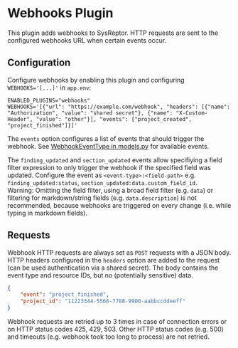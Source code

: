 # Webhooks Plugin

This plugin adds webhooks to SysReptor. HTTP requests are sent to the configured webhooks URL when certain events occur.

## Configuration
Configure webhooks by enabling this plugin and configuring `WEBHOOKS='[...]'` in `app.env`:

```shell
ENABLED_PLUGINS="webhooks"
WEBHOOKS='[{"url": "https://example.com/webhook", "headers": [{"name": "Authorization", "value": "shared secret"}, {"name": "X-Custom-Header", "value": "other"}], "events": ["project_created", "project_finished"]}]'
```

The `events` option configures a list of events that should trigger the webhook. See [WebhookEventType in models.py](./models.py) for available events.

The `finding_updated` and `section_updated` events allow specifiying a field filter expression to only trigger the webhook if the specified field was updated. Configure the event as `<event-type>:<field-path>` e.g. `finding_updated:status`, `section_updated:data.custom_field_id`.  
Warning: Omitting the field filter, using a broad field filter (e.g. `data`) or filtering for markdown/string fields (e.g. `data.description`) is not recommended, because webhooks are triggered on every change (i.e. while typing in markdown fields).


## Requests
Webhook HTTP requests are always set as `POST` requests with a JSON body. 
HTTP headers configured in the `headers` option are added to the request (can be used authentication via a shared secret).
The body contains the event type and resource IDs, but no (potentially sensitive) data.

```json
{
    "event": "project_finished",
    "project_id": "11223344-5566-7788-9900-aabbccddeeff"
}
```

Webhook requests are retried up to 3 times in case of connection errors or on HTTP status codes 425, 429, 503.
Other HTTP status codes (e.g. 500) and timeouts (e.g. webhook took too long to process) are not retried.
